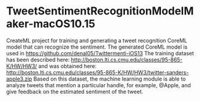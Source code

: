 # TweetSentimentRecognitionModelMaker-macOS10.15
CreateML project for training and generating a tweet recognition CoreML model that can recognize the sentiment. The generated CoreML model is used in https://github.com/denal05/Twittermenti-iOS13
The training dataset has been described here: http://boston.lti.cs.cmu.edu/classes/95-865-K/HW/HW3/ and was obtained here: http://boston.lti.cs.cmu.edu/classes/95-865-K/HW/HW3/twitter-sanders-apple3.zip
Based on this dataset, the machine learning module is able to analyze tweets that mention a particular handle, for example, @Apple, and give feedback on the estimated sentiment of the tweet.
